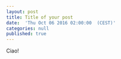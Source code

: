 ```yaml
---
layout: post
title: Title of your post
date:  'Thu Oct 06 2016 02:00:00  (CEST)'
categories: null
published: true
---
```



Ciao!
